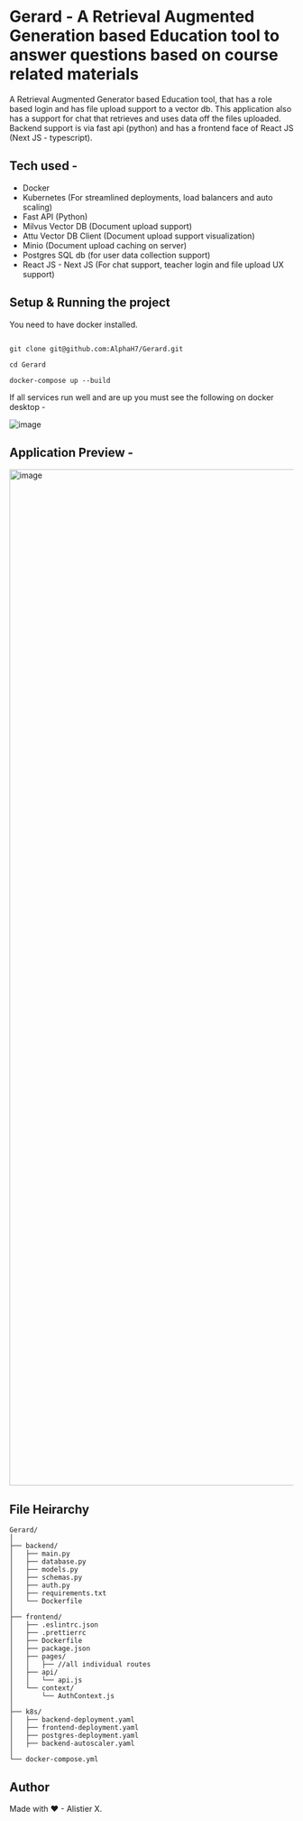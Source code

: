 # Gerard - A Retrieval Augmented Generation based Education tool to answer questions based on course related materials

A Retrieval Augmented Generator based Education tool, that has a role based login and has file upload support to a vector db. This application also has a support for chat that retrieves and uses data off the files uploaded. Backend support is via fast api (python) and has a frontend face of React JS (Next JS - typescript).

## Tech used - 

- Docker 
- Kubernetes (For streamlined deployments, load balancers and auto scaling)
- Fast API (Python)
- Milvus Vector DB (Document upload support)
- Attu Vector DB Client (Document upload support visualization)
- Minio (Document upload caching on server)
- Postgres SQL db (for user data collection support)
- React JS - Next JS (For chat support, teacher login and file upload UX support)

## Setup & Running the project

You need to have docker installed. 

```

git clone git@github.com:AlphaH7/Gerard.git

cd Gerard

docker-compose up --build

```
If all services run well and are up you must see the following on docker desktop - 

![image](https://github.com/AlphaH7/Gerard/assets/22297072/d5d49b78-73b2-4b47-894e-fba60ccac647)

## Application Preview - 

<img width="1800" alt="image" src="https://github.com/AlphaH7/Gerard/assets/22297072/b436a71d-2bbe-43fa-aa42-1ad8bc5c861a">



## File Heirarchy

```
Gerard/
│
├── backend/
│   ├── main.py
│   ├── database.py
│   ├── models.py
│   ├── schemas.py
│   ├── auth.py
│   ├── requirements.txt
│   └── Dockerfile
│
├── frontend/
│   ├── .eslintrc.json
│   ├── .prettierrc
│   ├── Dockerfile
│   ├── package.json
│   ├── pages/
│   │   ├── //all individual routes
│   ├── api/
│   │   └── api.js
│   └── context/
│       └── AuthContext.js
│
├── k8s/
│   ├── backend-deployment.yaml
│   ├── frontend-deployment.yaml
│   ├── postgres-deployment.yaml
│   ├── backend-autoscaler.yaml
│
└── docker-compose.yml
```
  
## Author

Made with ♥ - Alistier X.
